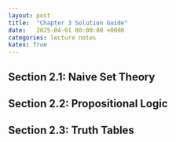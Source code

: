 ```yaml
---
layout: post
title:  "Chapter 3 Solution Guide"
date:   2025-04-01 00:00:00 +0000
categories: lecture notes
katex: True
---
```


## Section 2.1: Naive Set Theory


## Section 2.2: Propositional Logic


## Section 2.3: Truth Tables

